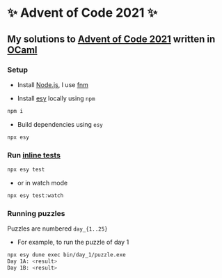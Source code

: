 # ✨ Advent of Code 2021 ✨

## My solutions to [Advent of Code 2021](https://adventofcode.com/2021/) written in [OCaml](https://ocaml.org/)

### Setup

- Install [Node.js](https://nodejs.org/), I use [fnm](https://github.com/Schniz/fnmvv/)

- Install [esy](https://esy.sh/) locally using `npm`

```bash
npm i
```

- Build dependencies using `esy`

```bash
npx esy
```

### Run [inline tests](https://github.com/janestreet/ppx_inline_test/)

```bash
npx esy test
```

- or in watch mode

```bash
npx esy test:watch
```

### Running puzzles

Puzzles are numbered `day_{1..25}`

- For example, to run the puzzle of day 1

```bash
npx esy dune exec bin/day_1/puzzle.exe
Day 1A: <result>
Day 1B: <result>
```
